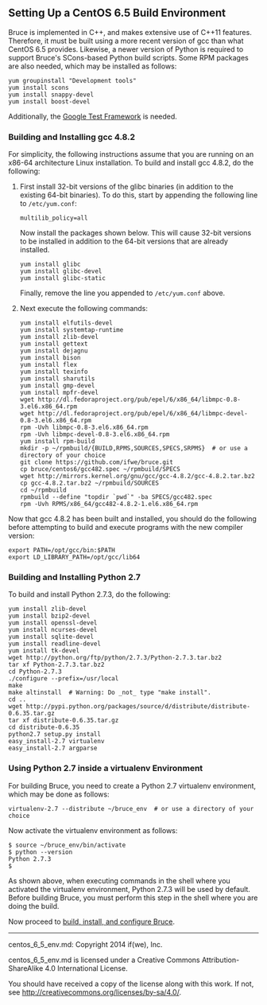 ## Setting Up a CentOS 6.5 Build Environment

Bruce is implemented in C++, and makes extensive use of C++11 features.
Therefore, it must be built using a more recent version of gcc than what CentOS
6.5 provides.  Likewise, a newer version of Python is required to support
Bruce's SCons-based Python build scripts.  Some RPM packages are also needed,
which may be installed as follows:

```
yum groupinstall "Development tools"
yum install scons
yum install snappy-devel
yum install boost-devel
```

Additionally, the [Google Test Framework](gtest.md) is needed.

### Building and Installing gcc 4.8.2

For simplicity, the following instructions assume that you are running on an
x86-64 architecture Linux installation.  To build and install gcc 4.8.2, do the
following:

1. First install 32-bit versions of the glibc binaries (in addition to the
   existing 64-bit binaries).  To do this, start by appending the following
   line to `/etc/yum.conf`:

   ```
   multilib_policy=all
   ```

   Now install the packages shown below.  This will cause 32-bit versions to
   be installed in addition to the 64-bit versions that are already installed.

   ```
   yum install glibc
   yum install glibc-devel
   yum install glibc-static
   ```

   Finally, remove the line you appended to `/etc/yum.conf` above.

2. Next execute the following commands:

   ```
   yum install elfutils-devel
   yum install systemtap-runtime
   yum install zlib-devel
   yum install gettext
   yum install dejagnu
   yum install bison
   yum install flex
   yum install texinfo
   yum install sharutils
   yum install gmp-devel
   yum install mpfr-devel
   wget http://dl.fedoraproject.org/pub/epel/6/x86_64/libmpc-0.8-3.el6.x86_64.rpm
   wget http://dl.fedoraproject.org/pub/epel/6/x86_64/libmpc-devel-0.8-3.el6.x86_64.rpm
   rpm -Uvh libmpc-0.8-3.el6.x86_64.rpm
   rpm -Uvh libmpc-devel-0.8-3.el6.x86_64.rpm
   yum install rpm-build
   mkdir -p ~/rpmbuild/{BUILD,RPMS,SOURCES,SPECS,SRPMS}  # or use a directory of your choice
   git clone https://github.com/ifwe/bruce.git
   cp bruce/centos6/gcc482.spec ~/rpmbuild/SPECS
   wget http://mirrors.kernel.org/gnu/gcc/gcc-4.8.2/gcc-4.8.2.tar.bz2
   cp gcc-4.8.2.tar.bz2 ~/rpmbuild/SOURCES
   cd ~/rpmbuild
   rpmbuild --define "topdir `pwd`" -ba SPECS/gcc482.spec
   rpm -Uvh RPMS/x86_64/gcc482-4.8.2-1.el6.x86_64.rpm
   ```

Now that gcc 4.8.2 has been built and installed, you should do the following
before attempting to build and execute programs with the new compiler version:
```
export PATH=/opt/gcc/bin:$PATH
export LD_LIBRARY_PATH=/opt/gcc/lib64
```

### Building and Installing Python 2.7

To build and install Python 2.7.3, do the following:

```
yum install zlib-devel
yum install bzip2-devel
yum install openssl-devel
yum install ncurses-devel
yum install sqlite-devel
yum install readline-devel
yum install tk-devel
wget http://python.org/ftp/python/2.7.3/Python-2.7.3.tar.bz2
tar xf Python-2.7.3.tar.bz2
cd Python-2.7.3
./configure --prefix=/usr/local
make
make altinstall  # Warning: Do _not_ type "make install".
cd ..
wget http://pypi.python.org/packages/source/d/distribute/distribute-0.6.35.tar.gz
tar xf distribute-0.6.35.tar.gz
cd distribute-0.6.35
python2.7 setup.py install
easy_install-2.7 virtualenv
easy_install-2.7 argparse
```

### Using Python 2.7 inside a virtualenv Environment

For building Bruce, you need to create a Python 2.7 virtualenv environment,
which may be done as follows:

```
virtualenv-2.7 --distribute ~/bruce_env  # or use a directory of your choice
```

Now activate the virtualenv environment as follows:

```
$ source ~/bruce_env/bin/activate
$ python --version
Python 2.7.3
$
```
As shown above, when executing commands in the shell where you activated the
virtualenv environment, Python 2.7.3 will be used by default.  Before building
Bruce, you must perform this step in the shell where you are doing the build.

Now proceed to
[build, install, and configure Bruce](../README.md#building-and-installing-bruce).

-----

centos_6_5_env.md: Copyright 2014 if(we), Inc.

centos_6_5_env.md is licensed under a Creative Commons Attribution-ShareAlike
4.0 International License.

You should have received a copy of the license along with this work. If not,
see <http://creativecommons.org/licenses/by-sa/4.0/>.
